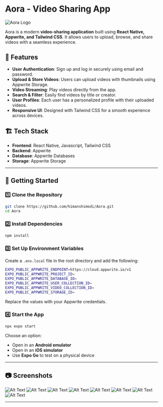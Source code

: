 # Aora - Video Sharing App

![Aora Logo](#)  <!-- Add logo here -->

Aora is a modern **video-sharing application** built using **React Native, Appwrite, and Tailwind CSS**. It allows users to upload, browse, and share videos with a seamless experience.

## 📌 Features

- **User Authentication**: Sign up and log in securely using email and password.
- **Upload & Store Videos**: Users can upload videos with thumbnails using Appwrite Storage.
- **Video Streaming**: Play videos directly from the app.
- **Search & Filter**: Easily find videos by title or creator.
- **User Profiles**: Each user has a personalized profile with their uploaded videos.
- **Responsive UI**: Designed with Tailwind CSS for a smooth experience across devices.

## 🏗 Tech Stack

- **Frontend**: React Native, Javascript, Tailwind CSS
- **Backend**: Appwrite
- **Database**: Appwrite Databases
- **Storage**: Appwrite Storage

---

## 🚀 Getting Started

### 1️⃣ Clone the Repository
```sh
git clone https://github.com/himanshimodi/Aora.git
cd Aora
```

### 2️⃣ Install Dependencies
```sh
npm install
```

### 3️⃣ Set Up Environment Variables
Create a `.env.local` file in the root directory and add the following:
```sh
EXPO_PUBLIC_APPWRITE_ENDPOINT=https://cloud.appwrite.io/v1
EXPO_PUBLIC_APPWRITE_PROJECT_ID=
EXPO_PUBLIC_APPWRITE_DATABASE_ID=
EXPO_PUBLIC_APPWRITE_USER_COLLECTION_ID=
EXPO_PUBLIC_APPWRITE_VIDEO_COLLECTION_ID=
EXPO_PUBLIC_APPWRITE_STORAGE_ID=
```
Replace the values with your Appwrite credentials.

### 4️⃣ Start the App
```sh
npx expo start
```
Choose an option:
- Open in an **Android emulator**
- Open in an **iOS simulator**
- Use **Expo Go** to test on a physical device

---

## 📷 Screenshots

![Alt Text](assets/images/img1.png) 
![Alt Text](assets/images/img2.png) 
![Alt Text](assets/images/img3.png) 
![Alt Text](assets/images/img4.png) 
![Alt Text](assets/images/img5.png) 
![Alt Text](assets/images/img6.png) 
![Alt Text](assets/images/img7.png) 
![Alt Text](assets/images/img8.png) 

---

